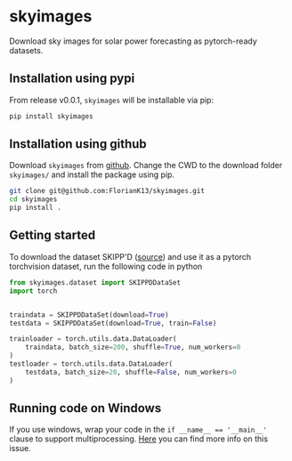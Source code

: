 # skyimages
Download sky images for solar power forecasting as pytorch-ready datasets.


## Installation using pypi
From release v0.0.1, `skyimages` will be installable via pip:

```bash
pip install skyimages
```

## Installation using github
Download ``skyimages`` from
[github](https://github.com/FlorianK13/skyimages). 
Change the CWD to the download folder `skyimages/` and install
the package using pip.

```bash
git clone git@github.com:FlorianK13/skyimages.git
cd skyimages
pip install .
```

## Getting started
To download the dataset SKIPP'D ([source](https://arxiv.org/abs/2207.00913)) and use it as a pytorch torchvision dataset,
run the following code in python

```python
from skyimages.dataset import SKIPPDDataSet
import torch


traindata = SKIPPDDataSet(download=True)
testdata = SKIPPDDataSet(download=True, train=False)

trainloader = torch.utils.data.DataLoader(
    traindata, batch_size=200, shuffle=True, num_workers=0
)
testloader = torch.utils.data.DataLoader(
    testdata, batch_size=20, shuffle=False, num_workers=0
)
```

## Running code on Windows
If you use windows, wrap your code in the `if __name__ == '__main__'` clause to support multiprocessing.
[Here](https://pytorch.org/docs/stable/notes/windows.html#multiprocessing-error-without-if-clause-protection) you can find more info on this issue.
